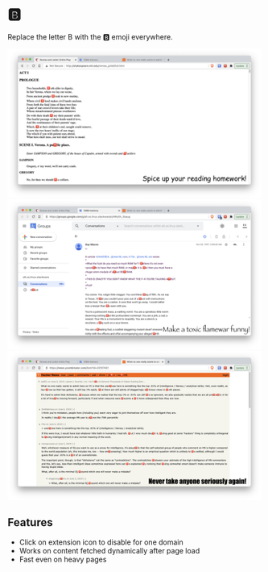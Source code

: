 # 🅱️

Replace the letter B with the 🅱️ emoji everywhere.

![Text of the beginning of Romeo and Juliet](./assets/shakespeare.png)
![Flame war on Usenet group alt.os.linux.slackware](./assets/flamewar.png)
![Hacker News commenter asserting own intelligence](./assets/hackernews.png)

## Features
- Click on extension icon to disable for one domain
- Works on content fetched dynamically after page load
- Fast even on heavy pages
